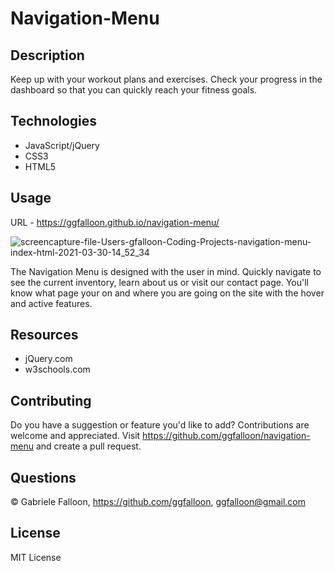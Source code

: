 # Navigation-Menu

## Description
Keep up with your workout plans and exercises. Check your progress in the dashboard so that you can quickly reach your fitness goals. 

## Technologies
* JavaScript/jQuery
* CSS3
* HTML5

## Usage

URL - https://ggfalloon.github.io/navigation-menu/

![screencapture-file-Users-gfalloon-Coding-Projects-navigation-menu-index-html-2021-03-30-14_52_34](https://user-images.githubusercontent.com/71281652/113048051-b5a3c500-9167-11eb-9006-2ce02818a504.png)

The Navigation Menu is designed with the user in mind. Quickly navigate to see the current inventory, learn about us or visit our contact page. You'll know what page your on and where you are going on the site with the hover and active features.

## Resources

* jQuery.com
* w3schools.com

## Contributing

Do you have a suggestion or feature you'd like to add? 
Contributions are welcome and appreciated. Visit https://github.com/ggfalloon/navigation-menu and create a pull request.

## Questions

&copy; Gabriele Falloon, https://github.com/ggfalloon, ggfalloon@gmail.com

## License

MIT License
